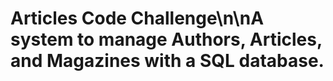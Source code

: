 # Articles Code Challenge\n\nA system to manage Authors, Articles, and Magazines with a SQL database.
